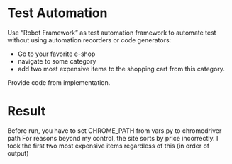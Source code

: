 # Test Automation
Use “Robot Framework” as test automation framework to automate test without using automation recorders or code generators:
- Go to your favorite e-shop
- navigate to some category
- add two most expensive items to the shopping cart from this category.

Provide code from implementation.

# Result
Before run, you have to set CHROME_PATH from vars.py to chromedriver path
For reasons beyond my control, the site sorts by price incorrectly.
I took the first two most expensive items regardless of this (in order of output)

